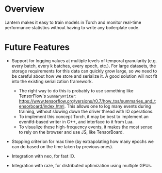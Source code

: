 # Overview

Lantern makes it easy to train models in Torch and monitor real-time performance
statistics without having to write any boilerplate code.

# Future Features

- Support for logging values at multiple levels of temporal granularity (e.g. every batch, every k
  batches, every epoch, etc.). For large datasets, the storage requirements for this data can
  quickly grow large, so we need to be careful about how we store and serialize it. A good solution
  will not fit into the existing serialization framework.
  - The right way to do this is probably to use something like TensorFlow's `SummaryWriter`:
    https://www.tensorflow.org/versions/r0.7/how_tos/summaries_and_tensorboard/index.html. This
    allows one to log many events during training, without slowing down the driver thread with IO
    operations.
  - To implement this concept Torch, it may be best to implement an eventfd-based writer in C++, and
    interface to it from Lua.
  - To visualize these high-frequency events, it makes the most sense to rely on the browser and use
    JS, like TensorBoard.

- Stopping criterion for max time (by extrapolating how many epochs we can do based on the time
  taken by previous ones).

- Integration with neo, for fast IO.
- Integration with raze, for distributed optimization using multiple GPUs.
